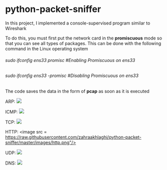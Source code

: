 # python-packet-sniffer
In this project, I implemented a console-supervised program similar to Wireshark

To do this, you must first put the network card in the <b>promiscuous</b> mode so that you can see all types of packages.
This can be done with the following command in the Linux operating system

<h6>sudo ifconfig ens33 promisc #Enabling Promiscuous on ens33</h6>

<h6>sudo ifconfig ens33 -promisc #Disabling Promiscuous on ens33</h6>

The code saves the data in the form of <b>pcap</b> as soon as it is executed

ARP:
<image src = "https://raw.githubusercontent.com/zahraakhlaghi/python-packet-sniffer/master/images/arp.png"/>

ICMP:
<image src = "https://raw.githubusercontent.com/zahraakhlaghi/python-packet-sniffer/master/images/icmp.png"/>


TCP:
<image src = "https://github.com/zahraakhlaghi/python-packet-sniffer/blob/master/images/tcp.png?raw=true"/>

HTTP:
<image src = https://raw.githubusercontent.com/zahraakhlaghi/python-packet-sniffer/master/images/http.png"/>
                                                                                                          
UDP:
<image src = "https://raw.githubusercontent.com/zahraakhlaghi/python-packet-sniffer/master/images/udp.png"/>

DNS:
<image src = "https://raw.githubusercontent.com/zahraakhlaghi/python-packet-sniffer/master/images/dns.png"/>
                                                                                                          
